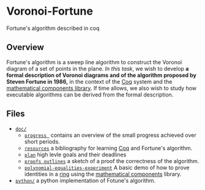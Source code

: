# Voronoi-Fortune
Fortune's algorithm described in coq

## Overview 
Fortune's algorithm is a sweep line algorithm to construct the Voronoi diagram of a set of points in the plane. *In this task*, we wish to develop  **a formal description of Voronoi diagrams and of the algorithm proposed by Steven Fortune in 1986,** in the context of the [Coq](https://coq.inria.fr/) system and the [mathematical components library](http://math-comp.github.io/math-comp/). If time allows, we also wish to study how executable algorithms can be derived from the formal description.

## Files
* [`doc/`](doc/) 
	* [`progress `](doc/progress.md)  contains an overview of the small progress achieved over  short periods.
	* [`resources`](doc/resources.md) a bibliography  for learning [Coq](https://coq.inria.fr/) and Fortune's algorithm.
	*  [`plan`](doc/plan.md) high levle goals and their deadlines 
	* [`proofs outlines`](doc/proofs-outlines.tex)  a sketch  of a proof the correctness of the algorithm.
	* [`polynomial-equalities-experiment`](doc/polynomial-equalities-experiment.v) A basic demo of how to prove identities in a [ring](https://en.wikipedia.org/wiki/Ring_(mathematics)) using the [mathematical components](http://math-comp.github.io/math-comp/) library.
* [`python/`](python/) a python implementation of Fotune's algorithm.
	